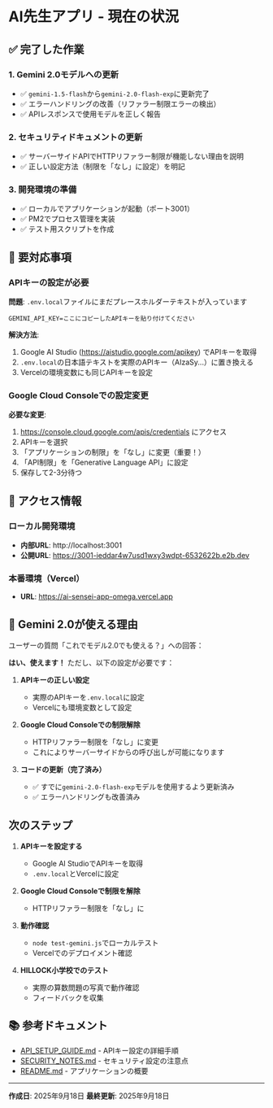 # AI先生アプリ - 現在の状況

## ✅ 完了した作業

### 1. Gemini 2.0モデルへの更新
- ✅ `gemini-1.5-flash`から`gemini-2.0-flash-exp`に更新完了
- ✅ エラーハンドリングの改善（リファラー制限エラーの検出）
- ✅ APIレスポンスで使用モデルを正しく報告

### 2. セキュリティドキュメントの更新
- ✅ サーバーサイドAPIでHTTPリファラー制限が機能しない理由を説明
- ✅ 正しい設定方法（制限を「なし」に設定）を明記

### 3. 開発環境の準備
- ✅ ローカルでアプリケーションが起動（ポート3001）
- ✅ PM2でプロセス管理を実装
- ✅ テスト用スクリプトを作成

## 🚨 要対応事項

### APIキーの設定が必要

**問題**: `.env.local`ファイルにまだプレースホルダーテキストが入っています
```
GEMINI_API_KEY=ここにコピーしたAPIキーを貼り付けてください
```

**解決方法**:
1. Google AI Studio (https://aistudio.google.com/apikey) でAPIキーを取得
2. `.env.local`の日本語テキストを実際のAPIキー（AIzaSy...）に置き換える
3. Vercelの環境変数にも同じAPIキーを設定

### Google Cloud Consoleでの設定変更

**必要な変更**:
1. https://console.cloud.google.com/apis/credentials にアクセス
2. APIキーを選択
3. 「アプリケーションの制限」を「なし」に変更（重要！）
4. 「API制限」を「Generative Language API」に設定
5. 保存して2-3分待つ

## 📱 アクセス情報

### ローカル開発環境
- **内部URL**: http://localhost:3001
- **公開URL**: https://3001-ieddar4w7usd1wxy3wdpt-6532622b.e2b.dev

### 本番環境（Vercel）
- **URL**: https://ai-sensei-app-omega.vercel.app

## 🎯 Gemini 2.0が使える理由

ユーザーの質問「これでモデル2.0でも使える？」への回答：

**はい、使えます！** ただし、以下の設定が必要です：

1. **APIキーの正しい設定**
   - 実際のAPIキーを`.env.local`に設定
   - Vercelにも環境変数として設定

2. **Google Cloud Consoleでの制限解除**
   - HTTPリファラー制限を「なし」に変更
   - これによりサーバーサイドからの呼び出しが可能になります

3. **コードの更新（完了済み）**
   - ✅ すでに`gemini-2.0-flash-exp`モデルを使用するよう更新済み
   - ✅ エラーハンドリングも改善済み

## 次のステップ

1. **APIキーを設定する**
   - Google AI StudioでAPIキーを取得
   - `.env.local`とVercelに設定

2. **Google Cloud Consoleで制限を解除**
   - HTTPリファラー制限を「なし」に

3. **動作確認**
   - `node test-gemini.js`でローカルテスト
   - Vercelでのデプロイメント確認

4. **HILLOCK小学校でのテスト**
   - 実際の算数問題の写真で動作確認
   - フィードバックを収集

## 📚 参考ドキュメント

- [API_SETUP_GUIDE.md](./API_SETUP_GUIDE.md) - APIキー設定の詳細手順
- [SECURITY_NOTES.md](./SECURITY_NOTES.md) - セキュリティ設定の注意点
- [README.md](./README.md) - アプリケーションの概要

---

**作成日**: 2025年9月18日
**最終更新**: 2025年9月18日